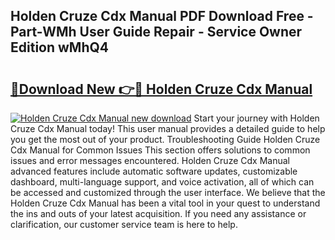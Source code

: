 ## Holden Cruze Cdx Manual PDF Download Free - Part-WMh User Guide Repair - Service Owner Edition wMhQ4

# <h2><a href="http://bc77898.oget.top/?id=Holden+Cruze+Cdx+Manual">🔗Download New 👉🔴 Holden Cruze Cdx Manual</a></h2>

[![Holden Cruze Cdx Manual new download](https://i.imgur.com/5g1atiW.png)](http://bc77898.oget.top/?id=Holden+Cruze+Cdx+Manual)
Start your journey with Holden Cruze Cdx Manual today! This user manual provides a detailed guide to help you get the most out of your product. Troubleshooting Guide Holden Cruze Cdx Manual for Common Issues This section offers solutions to common issues and error messages encountered. Holden Cruze Cdx Manual advanced features include automatic software updates, customizable dashboard, multi-language support, and voice activation, all of which can be accessed and customized through the user interface. We believe that the Holden Cruze Cdx Manual has been a vital tool in your quest to understand the ins and outs of your latest acquisition. If you need any assistance or clarification, our customer service team is here to help.
